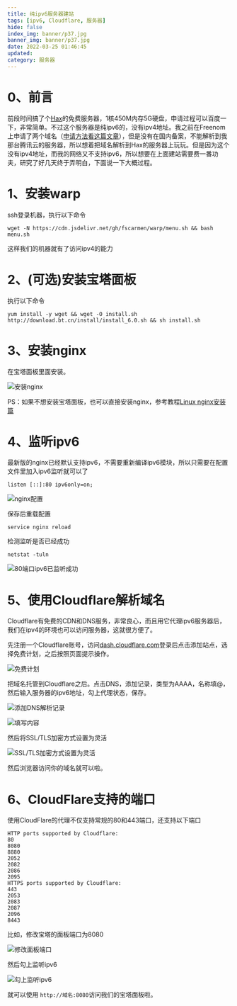 ```yaml
---
title: 纯ipv6服务器建站
tags: [ipv6, Cloudflare, 服务器]
hide: false
index_img: banner/p37.jpg
banner_img: banner/p37.jpg
date: 2022-03-25 01:46:45
updated:
category: 服务器
---
```


# 0、前言

前段时间搞了个[Hax](https://hax.co.id/home/)的免费服务器，1核450M内存5G硬盘，申请过程可以百度一下，非常简单。不过这个服务器是纯ipv6的，没有ipv4地址。我之前在Freenom上申请了两个域名（[申请方法看这篇文章](/2022/01/19/申请免费域名并绑定到Github-Page/)），但是没有在国内备案，不能解析到我那台腾讯云的服务器，所以想着把域名解析到Hax的服务器上玩玩。但是因为这个没有ipv4地址，而我的网络又不支持ipv6，所以想要在上面建站需要费一番功夫，研究了好几天终于弄明白，下面说一下大概过程。

# 1、安装warp

ssh登录机器，执行以下命令

```shell
wget -N https://cdn.jsdelivr.net/gh/fscarmen/warp/menu.sh && bash menu.sh
```

这样我们的机器就有了访问ipv4的能力

# 2、(可选)安装宝塔面板

执行以下命令

```shell
yum install -y wget && wget -O install.sh http://download.bt.cn/install/install_6.0.sh && sh install.sh
```

# 3、安装nginx

在宝塔面板里面安装。

![安装nginx](纯ipv6服务器建站/image-20220326170111179.png)

PS：如果不想安装宝塔面板，也可以直接安装nginx，参考教程[Linux nginx安装篇](https://www.cnblogs.com/chinaWu/p/14035181.html)

# 4、监听ipv6

最新版的nginx已经默认支持ipv6，不需要重新编译ipv6模块，所以只需要在配置文件里加入ipv6监听就可以了

```
listen [::]:80 ipv6only=on;
```

![nginx配置](纯ipv6服务器建站/image-20220325183334402.png)

保存后重载配置

```shell
service nginx reload
```

检测监听是否已经成功

```shell
netstat -tuln
```

![80端口ipv6已监听成功](纯ipv6服务器建站/image-20220325183651051.png)

# 5、使用Cloudflare解析域名

Cloudflare有免费的CDN和DNS服务，非常良心，而且用它代理ipv6服务器后，我们在ipv4的环境也可以访问服务器，这就很方便了。

先注册一个Cloudflare账号，访问[dash.cloudflare.com](http://dash.cloudflare.com/)登录后点击添加站点，选择免费计划，之后按照页面提示操作。

![免费计划](纯ipv6服务器建站/image-20220326163121310.png)

把域名托管到Cloudflare之后。点击DNS，添加记录，类型为AAAA，名称填@，然后输入服务器的ipv6地址，勾上代理状态，保存。

![添加DNS解析记录](纯ipv6服务器建站/image-20220326164029075.png)

![填写内容](纯ipv6服务器建站/image-20220326164226384.png)

然后将SSL/TLS加密方式设置为灵活

![SSL/TLS加密方式设置为灵活](纯ipv6服务器建站/image-20220326164503046.png)



然后浏览器访问你的域名就可以啦。

# 6、CloudFlare支持的端口

使用CloudFlare的代理不仅支持常规的80和443端口，还支持以下端口

```
HTTP ports supported by Cloudflare:
80
8080
8880
2052
2082
2086
2095
HTTPS ports supported by Cloudflare:
443
2053
2083
2087
2096
8443
```

比如，修改宝塔的面板端口为8080

![修改面板端口](纯ipv6服务器建站/image-20220326165301020.png)

然后勾上监听ipv6

![勾上监听ipv6](纯ipv6服务器建站/image-20220326165411241.png)

就可以使用 `http://域名:8080`访问我们的宝塔面板啦。
